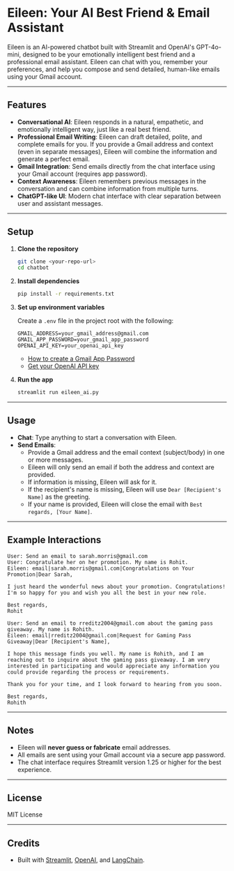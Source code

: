 # Eileen: Your AI Best Friend & Email Assistant

Eileen is an AI-powered chatbot built with Streamlit and OpenAI's GPT-4o-mini, designed to be your emotionally intelligent best friend and a professional email assistant. Eileen can chat with you, remember your preferences, and help you compose and send detailed, human-like emails using your Gmail account.

---

## Features

- **Conversational AI**: Eileen responds in a natural, empathetic, and emotionally intelligent way, just like a real best friend.
- **Professional Email Writing**: Eileen can draft detailed, polite, and complete emails for you. If you provide a Gmail address and context (even in separate messages), Eileen will combine the information and generate a perfect email.
- **Gmail Integration**: Send emails directly from the chat interface using your Gmail account (requires app password).
- **Context Awareness**: Eileen remembers previous messages in the conversation and can combine information from multiple turns.
- **ChatGPT-like UI**: Modern chat interface with clear separation between user and assistant messages.

---

## Setup

1. **Clone the repository**
    ```bash
    git clone <your-repo-url>
    cd chatbot
    ```

2. **Install dependencies**
    ```bash
    pip install -r requirements.txt
    ```

3. **Set up environment variables**

    Create a `.env` file in the project root with the following:
    ```
    GMAIL_ADDRESS=your_gmail_address@gmail.com
    GMAIL_APP_PASSWORD=your_gmail_app_password
    OPENAI_API_KEY=your_openai_api_key
    ```

    - [How to create a Gmail App Password](https://support.google.com/accounts/answer/185833)
    - [Get your OpenAI API key](https://platform.openai.com/account/api-keys)

4. **Run the app**
    ```bash
    streamlit run eileen_ai.py
    ```

---

## Usage

- **Chat**: Type anything to start a conversation with Eileen.
- **Send Emails**: 
    - Provide a Gmail address and the email context (subject/body) in one or more messages.
    - Eileen will only send an email if both the address and context are provided.
    - If information is missing, Eileen will ask for it.
    - If the recipient's name is missing, Eileen will use `Dear [Recipient's Name]` as the greeting.
    - If your name is provided, Eileen will close the email with `Best regards, [Your Name]`.

---

## Example Interactions

```
User: Send an email to sarah.morris@gmail.com
User: Congratulate her on her promotion. My name is Rohit.
Eileen: email|sarah.morris@gmail.com|Congratulations on Your Promotion|Dear Sarah,

I just heard the wonderful news about your promotion. Congratulations! I'm so happy for you and wish you all the best in your new role.

Best regards,
Rohit
```

```
User: Send an email to rreditz2004@gmail.com about the gaming pass giveaway. My name is Rohith.
Eileen: email|rreditz2004@gmail.com|Request for Gaming Pass Giveaway|Dear [Recipient's Name],

I hope this message finds you well. My name is Rohith, and I am reaching out to inquire about the gaming pass giveaway. I am very interested in participating and would appreciate any information you could provide regarding the process or requirements.

Thank you for your time, and I look forward to hearing from you soon.

Best regards,
Rohith
```

---

## Notes

- Eileen will **never guess or fabricate** email addresses.
- All emails are sent using your Gmail account via a secure app password.
- The chat interface requires Streamlit version 1.25 or higher for the best experience.

---

## License

MIT License

---

## Credits

- Built with [Streamlit](https://streamlit.io/), [OpenAI](https://openai.com/), and [LangChain](https://www.langchain.com/).